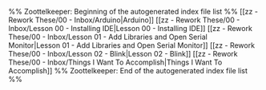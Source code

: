 %% Zoottelkeeper: Beginning of the autogenerated index file list  %%
 [[zz - Rework These/00 - Inbox/Arduino|Arduino]]
 [[zz - Rework These/00 - Inbox/Lesson 00 - Installing IDE|Lesson 00 - Installing IDE]]
 [[zz - Rework These/00 - Inbox/Lesson 01 - Add Libraries and Open Serial Monitor|Lesson 01 - Add Libraries and Open Serial Monitor]]
 [[zz - Rework These/00 - Inbox/Lesson 02 - Blink|Lesson 02 - Blink]]
 [[zz - Rework These/00 - Inbox/Things I Want To Accomplish|Things I Want To Accomplish]]
%% Zoottelkeeper: End of the autogenerated index file list  %%
